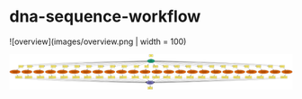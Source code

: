 # dna-sequence-workflow

![overview](images/overview.png | width = 100)


![workflow](images/graph.png) 
